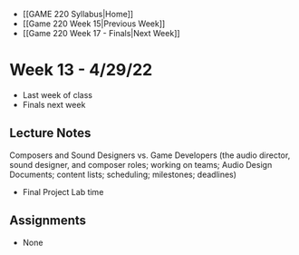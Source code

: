 - [[GAME 220 Syllabus|Home]]
- [[Game 220 Week 15|Previous Week]]
- [[Game 220 Week 17 - Finals|Next Week]]

# Week 13 - 4/29/22
- Last week of class
- Finals next week

## Lecture Notes
Composers and Sound Designers vs. Game Developers (the audio director, sound designer, and composer roles; working on teams; Audio Design Documents; content lists; scheduling; milestones; deadlines) 

- Final Project Lab time
 
## Assignments
 - None